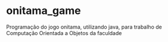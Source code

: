 # onitama_game

Programação do jogo onitama, utilizando java, para trabalho de Computação Orientada a Objetos da faculdade
